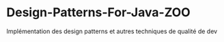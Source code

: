 # Design-Patterns-For-Java-ZOO
Implémentation des design patterns et autres techniques de qualité de dev 
